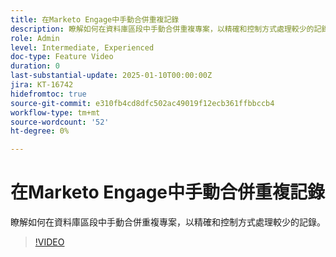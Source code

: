 ```yaml
---
title: 在Marketo Engage中手動合併重複記錄
description: 瞭解如何在資料庫區段中手動合併重複專案，以精確和控制方式處理較少的記錄。
role: Admin
level: Intermediate, Experienced
doc-type: Feature Video
duration: 0
last-substantial-update: 2025-01-10T00:00:00Z
jira: KT-16742
hidefromtoc: true
source-git-commit: e310fb4cd8dfc502ac49019f12ecb361ffbbccb4
workflow-type: tm+mt
source-wordcount: '52'
ht-degree: 0%

---
```



# 在Marketo Engage中手動合併重複記錄

瞭解如何在資料庫區段中手動合併重複專案，以精確和控制方式處理較少的記錄。

>[!VIDEO](https://video.tv.adobe.com/v/3443661/?learn=on&enablevpops&captions=chi_hant)

